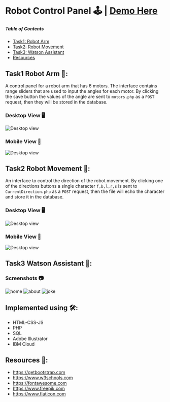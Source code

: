 # Robot Control Panel 🕹️ | [Demo Here](https://1khalifa.github.io/Smart-Methods-IoT/demo.html)
##### Table of Contents  
* [Task1: Robot Arm](https://github.com/1Khalifa/Smart-Methods-IoT#task1-robot-arm-)  
* [Task2: Robot Movement](https://github.com/1Khalifa/Smart-Methods-IoT#task2-robot-movement-)  
* [Task3: Watson Assistant](https://github.com/1Khalifa/Smart-Methods-IoT#task3-watson-assistant-)  
* [Resources](https://github.com/1Khalifa/Smart-Methods-IoT#resources-)  


## Task1 Robot Arm 🦾:
A control panel for a robot arm that has 6 motors. The interface contains range sliders that are used to input the angles for each motor. By clicking the save button the values of the angle are sent to `motors.php` as a `POST` request, then they will be stored in the database.

### Desktop View 🖥️
![Desktop view](/Screenshots/arm_d.png "Robot Arm Desktop view") 

### Mobile  View 📱
![Desktop view](/Screenshots/arm_p.png "Robot Arm Mobile view") 


## Task2 Robot Movement 🧭:
An interface to control the direction of the robot movement. By clicking one of the directions buttons a single character  `f,b,l,r,s`  is sent to `CurrentDirection.php` as a `POST` request, then the file will echo the character and store it in the database.
### Desktop View 🖥️
![Desktop view](/Screenshots/Movement_d.png "Robot Movement Desktop view") 

### Mobile  View 📱
![Desktop view](/Screenshots/Movement_p.png "Robot Movement Mobile view") 

## Task3 Watson Assistant 🤖:
### Screenshots 📷
![home](/Screenshots/Watson_home.png) 
![about](/Screenshots/Watson_about.png) 
![joke](/Screenshots/Watson_joke.png) 

## Implemented using 🛠️:
* HTML-CSS-JS
* PHP
* SQL
* Adobe Illustrator
* IBM Cloud 

## Resources 📜:
- https://getbootstrap.com
- https://www.w3schools.com
- https://fontawesome.com
- https://www.freepik.com
- https://www.flaticon.com
